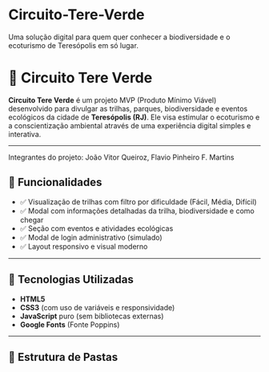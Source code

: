 # Circuito-Tere-Verde
Uma solução digital para quem quer conhecer a biodiversidade e o ecoturismo de Teresópolis em só lugar.

# 🌿 Circuito Tere Verde

**Circuito Tere Verde** é um projeto MVP (Produto Mínimo Viável) desenvolvido para divulgar as trilhas, parques, biodiversidade e eventos ecológicos da cidade de **Teresópolis (RJ)**. Ele visa estimular o ecoturismo e a conscientização ambiental através de uma experiência digital simples e interativa.

---
Integrantes do projeto: João Vitor Queiroz, Flavio Pinheiro F. Martins

## 🚀 Funcionalidades

- ✅ Visualização de trilhas com filtro por dificuldade (Fácil, Média, Difícil)
- ✅ Modal com informações detalhadas da trilha, biodiversidade e como chegar
- ✅ Seção com eventos e atividades ecológicas
- ✅ Modal de login administrativo (simulado)
- ✅ Layout responsivo e visual moderno

---

## 🧠 Tecnologias Utilizadas

- **HTML5**  
- **CSS3** (com uso de variáveis e responsividade)  
- **JavaScript** puro (sem bibliotecas externas)  
- **Google Fonts** (Fonte Poppins)

---

## 📁 Estrutura de Pastas

